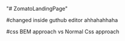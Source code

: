 "# ZomatoLandingPage"

#changed inside guthub editor ahhahahhaha


#css BEM approach vs Normal Css approach
